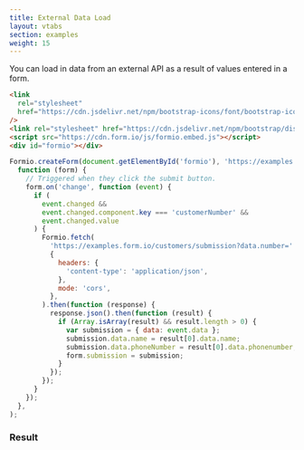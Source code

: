 ```yaml
---
title: External Data Load
layout: vtabs
section: examples
weight: 15
---
```


You can load in data from an external API as a result of values entered in a form.

```html
<link
  rel="stylesheet"
  href="https://cdn.jsdelivr.net/npm/bootstrap-icons/font/bootstrap-icons.css"
/>
<link rel="stylesheet" href="https://cdn.jsdelivr.net/npm/bootstrap/dist/css/bootstrap.min.css" />
<script src="https://cdn.form.io/js/formio.embed.js"></script>
<div id="formio"></div>
```

```js
Formio.createForm(document.getElementById('formio'), 'https://examples.form.io/customerload').then(
  function (form) {
    // Triggered when they click the submit button.
    form.on('change', function (event) {
      if (
        event.changed &&
        event.changed.component.key === 'customerNumber' &&
        event.changed.value
      ) {
        Formio.fetch(
          'https://examples.form.io/customers/submission?data.number=' + event.changed.value,
          {
            headers: {
              'content-type': 'application/json',
            },
            mode: 'cors',
          },
        ).then(function (response) {
          response.json().then(function (result) {
            if (Array.isArray(result) && result.length > 0) {
              var submission = { data: event.data };
              submission.data.name = result[0].data.name;
              submission.data.phoneNumber = result[0].data.phonenumber;
              form.submission = submission;
            }
          });
        });
      }
    });
  },
);
```

<h3>Result</h3>
<div class="card card-body bg-light">
<div id="formio"></div>
<script type="text/javascript">
Formio.createForm(document.getElementById('formio'), 'https://examples.form.io/customerload')
  .then(function(form) {
    // Triggered when they click the submit button.
    form.on('change', function(event) {
      if (event.changed && event.changed.component.key === 'customerNumber' && event.changed.value) {
        Formio.fetch('https://examples.form.io/customers/submission?data.number=' + event.changed.value, {
          headers: {
            'content-type': 'application/json'
          },
          mode: 'cors',
        })
        .then(function(response) {
          response.json().then(function(result) {
            if (Array.isArray(result) && result.length > 0) {
              var submission = { data: event.data };
              submission.data.name = result[0].data.name;
              submission.data.phoneNumber = result[0].data.phonenumber;
              form.submission = submission;
            }
          });
        });
      }
    });
  });
</script>
</div>
